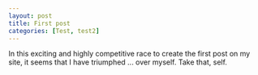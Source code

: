 ```yaml
---
layout: post
title: First post
categories: [Test, test2]
---
```


In this exciting and highly competitive race to create the first post on my site, it seems that I have triumphed ... over myself. Take that, self.
